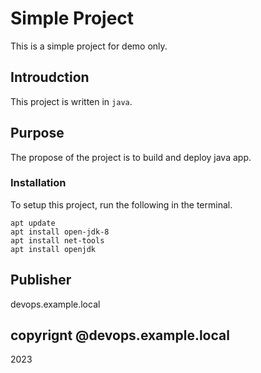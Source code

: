 # Simple Project
This is a simple project for demo only.

## Introudction
This project is written in `java`.

## Purpose
The propose of the project is to build and deploy java app.

### Installation
To setup this project, run the following in the terminal.

```
apt update
apt install open-jdk-8
apt install net-tools
apt install openjdk
```

## Publisher
devops.example.local

## copyrignt @devops.example.local
2023
